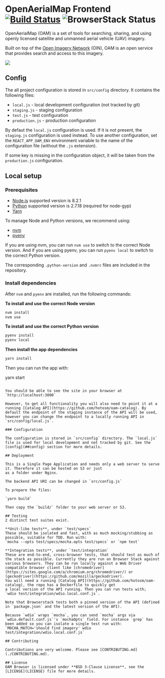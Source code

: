 # OpenAerialMap Frontend [![Build Status](https://travis-ci.org/hotosm/oam-browser.svg?branch=develop)](https://travis-ci.org/hotosm/oam-browser) ![BrowserStack Status](https://www.browserstack.com/automate/badge.svg?badge_key=cXlaWlgyeEhmUUlISEpjTU9OQTg3RzdLVUlqUWo0V0JsOG5sMGJ4MlNnYz0tLWhtNFRWMnBlYWJnQUd6TFFZVzJxK3c9PQ==--955a5de2e9ea1506cdeb8cebdcbca07435613863)

OpenAerialMap (OAM) is a set of tools for searching, sharing, and using openly licensed satellite and unmanned aerial vehicle (UAV) imagery. 

Built on top of the [Open Imagery Network](https://openimagerynetwork.github.io/) (OIN), OAM is an open service that provides search and access to this imagery.

![](./contrib/oam_screenshot.jpg)

## Config

The all project configuration is stored in `src/config` directory.
It contains the following files:

- `local.js` - local development configuration (not tracked by git)
- `staging.js` - staging configuration
- `test.js` - test configuration
- `production.js` - production configuration

By defaut the `local.js` configuration is used. If it is not present, the `staging.js` configuration is used instead.
To use another configuration, set the `REACT_APP_OAM_ENV` environment variable to the name of the configuration file (without the `.js` extension).

If some key is missing in the configuration object, it will be taken from the `production.js` configuration.

## Local setup

### Prerequisites

- [Node.js](https://nodejs.org/en/) supported version is 8.2.1
- [Python](https://www.python.org/downloads/) supported version is 2.7.18 (required for node-gyp)
- [Yarn](https://yarnpkg.com/en/docs/install)

To manage Node and Python versions, we recommend using:

- [nvm](https://github.com/nvm-sh/nvm)
- [pyenv](https://github.com/pyenv/pyenv)

If you are using nvm, you can run `nvm use` to switch to the correct Node version.
And if you are using pyenv, you can run `pyenv local` to switch to the correct Python version.

The corresponding `.python-version` and `.nvmrc` files are included in the repository.


### Install dependencies

After `nvm` and `pyenv` are installed, run the following commands:

**To install and use the correct Node version**

```bash
nvm install 
nvm use
```

**To install and use the correct Python version**

```bash
pyenv install
pyenv local 
```

**Then install the app dependencies**
```bash
yarn install
```

Then you can run the app with:

yarn start
```

You should be able to see the site in your browser at `http://localhost:3000`

However, to get all functionality you will also need to point it at a running [Catalog API](https://github.com/hotosm/oam-catalog). By default the endpoint of the staging instance of the API will be used, however you can change the endpoint to a locally running API in `src/config/local.js`.

### Configuration

The configuration is stored in `src/config` directory. The `local.js` file is used for local development and not tracked by git. See the [config](##config) section for more details.

## Deployment

This is a Single Page Application and needs only a web server to serve it. Therefore it can be hosted on S3 or just
as a folder under Nginx.

The backend API URI can be changed in `src/config.js`

To prepare the files:

`yarn build`

Then copy the `build/` folder to your web server or S3.

## Testing
2 distinct test suites exist.

**Unit-like tests**, under `test/specs`    
These should be isolated and fast, with as much mocking/stubbing as possible, suitable for TDD. Run with:    
`mocha --opts test/specs/mocha.opts test/specs` or `npm test`

**Integration tests**, under `test/integration`    
These are end-to-end, cross-browser tests, that should test as much of the stack as possible. Currently they are run on Browser Stack against various browsers. They can be run locally against a Web Driver compatible browser client like [chromedriver](https://sites.google.com/a/chromium.org/chromedriver/) or [geckodriver](https://github.com/mozilla/geckodriver). 
You will need a running [Catalog API](https://github.com/hotosm/oam-catalog), the repo has a Dockerfile to quickly get
a local version of the API running. Then you can run tests with;
`wdio test/integration/wdio.local.conf.js`.

Note that Browserstack tests both a pinned version of the API (defined in `package.json` and the latest version of the API).

Because `wdio` wraps `mocha`, you can send `mocha` args via `wdio.default.conf.js`'s `mochaOpts` field. For instance `grep` has been added so you can isolate a single test run with:    
`MOCHA_MATCH='should find imagery' wdio test/integration/wdio.local.conf.js`

## Contributing

Contributions are very welcome. Please see [CONTRIBUTING.md](./CONTRIBUTING.md).

## License
OAM Browser is licensed under **BSD 3-Clause License**, see the [LICENSE](LICENSE) file for more details.
